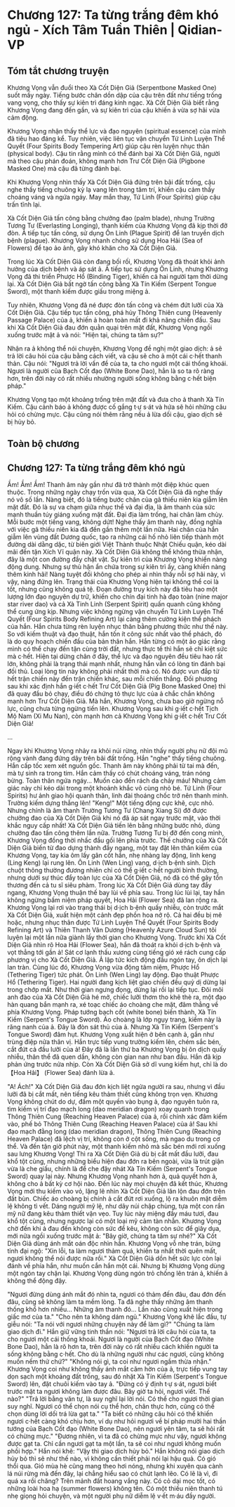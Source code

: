 # Chương 127: Ta từng trắng đêm khó ngủ - Xích Tâm Tuần Thiên | Qidian-VP

## Tóm tắt chương truyện

Khương Vọng vẫn đuổi theo Xà Cốt Diện Giả (Serpentbone Masked One) suốt mấy ngày. Tiếng bước chân dồn dập của cậu trên đất như tiếng trống vang vọng, cho thấy sự kiên trì đáng kinh ngạc. Xà Cốt Diện Giả biết rằng Khương Vọng đang đến gần, và sự kiên trì của cậu khiến ả vừa sợ hãi vừa cảm động.

Khương Vọng nhận thấy thể lực và đạo nguyên (spiritual essence) của mình đã tiêu hao đáng kể. Tuy nhiên, việc liên tục vận chuyển Tứ Linh Luyện Thể Quyết (Four Spirits Body Tempering Art) giúp cậu rèn luyện nhục thân (physical body). Cậu tin rằng mình có thể đánh bại Xà Cốt Diện Giả, người mà theo cậu phán đoán, không mạnh hơn Trư Cốt Diện Giả (Pigbone Masked One) mà cậu đã từng đánh bại.

Khi Khương Vọng nhìn thấy Xà Cốt Diện Giả đứng trên bãi đất trống, cậu nghe thấy tiếng chuông kỳ lạ vang lên trong tâm trí, khiến cậu cảm thấy choáng váng và ngứa ngáy. May mắn thay, Tứ Linh (Four Spirits) giúp cậu trấn tĩnh lại. 

Xà Cốt Diện Giả tấn công bằng chưởng đao (palm blade), nhưng Trường Tương Tư (Everlasting Longing), thanh kiếm của Khương Vọng đã kịp thời đỡ đòn. Ả tiếp tục tấn công, sử dụng Ôn Linh (Plague Spirit) để lan truyền dịch bệnh (plague). Khương Vọng nhanh chóng sử dụng Hoa Hải (Sea of Flowers) để tạo ảo ảnh, gây khó khăn cho Xà Cốt Diện Giả.

Trong lúc Xà Cốt Diện Giả còn đang bối rối, Khương Vọng đã thoát khỏi ảnh hưởng của dịch bệnh và áp sát ả. Ả tiếp tục sử dụng Ôn Linh, nhưng Khương Vọng đã thi triển Phược Hổ (Binding Tiger), khiến cả hai người tạm thời dừng lại. Xà Cốt Diện Giả bất ngờ tấn công bằng Xà Tín Kiếm (Serpent Tongue Sword), một thanh kiếm được giấu trong miệng ả.

Tuy nhiên, Khương Vọng đã né được đòn tấn công và chém đứt lưỡi của Xà Cốt Diện Giả. Cậu tiếp tục tấn công, phá hủy Thông Thiên cung (Heavenly Passage Palace) của ả, khiến ả hoàn toàn mất đi khả năng chiến đấu. Sau khi Xà Cốt Diện Giả đau đớn quằn quại trên mặt đất, Khương Vọng ngồi xuống trước mặt ả và nói: "Hiện tại, chúng ta tâm sự?"

Nhận ra ả không thể nói chuyện, Khương Vọng đề nghị một giao dịch: ả sẽ trả lời câu hỏi của cậu bằng cách viết, và cậu sẽ cho ả một cái c·hết thanh thản. Cậu nói: "Ngươi trả lời vấn đề của ta, ta cho ngươi một cái thống khoái. Ngươi là người của Bạch Cốt đạo (White Bone Dao), hẳn là so ta rõ ràng hơn, trên đời này có rất nhiều nhường người sống không bằng c·hết biện pháp."

Khương Vọng tạo một khoảng trống trên mặt đất và đưa cho ả thanh Xà Tín Kiếm. Cậu cảnh báo ả không được cố gắng t·ự s·át và hứa sẽ hỏi những câu hỏi có chừng mực. Cậu cũng nói thêm rằng nếu ả lừa dối cậu, giao dịch sẽ bị hủy bỏ.

## Toàn bộ chương

## Chương 127: Ta từng trắng đêm khó ngủ

Ầm!
Ầm!
Ầm!
Thanh âm này gần như đã trở thành một điệp khúc quen thuộc. Trong những ngày chạy trốn vừa qua, Xà Cốt Diện Giả đã nghe thấy nó vô số lần.
Nàng biết, đó là tiếng bước chân của gã thiếu niên kia giẫm lên mặt đất.
Đó là sự va chạm giữa nhục thể và đại địa, là âm thanh của sức mạnh thuần túy giáng xuống mặt đất.
Đại địa làm trống, hai chân làm chùy.
Mỗi bước một tiếng vang, không dứt!
Nghe thấy âm thanh này, đồng nghĩa với việc gã thiếu niên kia đã đến gần thêm một lần nữa.
Hai chân của hắn giẫm lên vùng đất Dương quốc, tạo ra những cái hố nhỏ liên tiếp thành một đường dài dằng dặc, từ biên giới Việt Thành thuộc Nhật Chiếu quận, kéo dài mãi đến tận Xích Vĩ quận này.
Xà Cốt Diện Giả không thể không thừa nhận, đây là một con đường đầy chật vật.
Sự kiên trì của Khương Vọng khiến nàng động dung.
Nhưng sự thù hận ẩn chứa trong sự kiên trì ấy, càng khiến nàng thêm kinh hãi!
Nàng tuyệt đối không cho phép ai nhìn thấy nỗi sợ hãi này, vì vậy, nàng đứng lên.
Trạng thái của Khương Vọng hiện tại không thể coi là tốt, nhưng cũng không quá tệ.
Đoạn đường truy kích này đã tiêu hao một lượng lớn đạo nguyên dự trữ, khiến cho chín đại tinh hà đạo toàn (nine major star river dao) và cả Xà Tinh Linh (Serpent Spirit) quấn quanh cũng không thể cung ứng kịp. Nhưng việc không ngừng vận chuyển Tứ Linh Luyện Thể Quyết (Four Spirits Body Refining Art) lại càng thêm cường kiện thể phách của hắn. Hắn chưa từng rèn luyện nhục thân bằng phương thức như thế này.
So với kiếm thuật và đạo thuật, hắn tốn ít công sức nhất vào thể phách, đó là do quy hoạch chiến đấu của bản thân hắn.
Hắn từng có một ảo giác rằng mình có thể chạy đến tận cùng trời đất, nhưng thực tế thì hắn sẽ chỉ kiệt sức mà c·hết.
Hiện tại dừng chân ở đây, thể lực và đạo nguyên đều tiêu hao rất lớn, không phải là trạng thái mạnh nhất, nhưng hắn vẫn có lòng tin đánh bại đối thủ.
Loại lòng tin này không phải nhất thời mà có.
Nó được vun đắp từ hết trận chiến này đến trận chiến khác, sau mỗi chiến thắng.
Đối phương sau khi xác định hắn g·iết c·hết Trư Cốt Diện Giả (Pig Bone Masked One) thì đã quay đầu bỏ chạy, điều đó chứng tỏ thực lực của ả chắc chắn không mạnh hơn Trư Cốt Diện Giả.
Mà hắn, Khương Vọng, chưa bao giờ ngừng nỗ lực, cũng chưa từng ngừng tiến lên.
Khương Vọng sau khi g·iết c·hết Tịch Mộ Nam (Xi Mu Nan), còn mạnh hơn cả Khương Vọng khi g·iết c·hết Trư Cốt Diện Giả!

...

Ngay khi Khương Vọng nhảy ra khỏi núi rừng, nhìn thấy người phụ nữ đội mũ rộng vành đang đứng dậy trên bãi đất trống.
Hắn "nghe" thấy tiếng chuông.
Hắn cấp tốc xem xét nguồn gốc.
Thanh âm này không phải từ tai mà đến, mà tự sinh ra trong tim.
Hắn cảm thấy có chút choáng váng, trán nóng bừng.
Toàn thân ngứa ngáy... Muốn cào đến rách da chảy máu!
Nhưng cảm giác này chỉ kéo dài trong một khoảnh khắc vô cùng nhỏ bé. Tứ Linh (Four Spirits) hư ảnh giao hội quanh thân, linh đài thoáng chốc trở nên thanh minh.
Trường kiếm dựng thẳng lên!
"Keng!"
Một tiếng động cực khẽ, cực nhỏ.
Nhưng chính là âm thanh Trường Tương Tư (Chang Xiang Si) đỡ được chưởng đao của Xà Cốt Diện Giả khi nó đã áp sát ngay trước mặt, vào thời khắc nguy cấp nhất!
Xà Cốt Diện Giả tiến lên bằng những bước nhỏ, dùng chưởng đao tấn công thêm lần nữa.
Trường Tương Tư bị đỡ đến cong mình, Khương Vọng đồng thời nhấc đầu gối lên phía trước.
Thế chưởng của Xà Cốt Diện Giả biến từ đao dựng thành đẩy ngang, một tay đặt lên thân kiếm của Khương Vọng, tay kia ôm lấy gân cốt hắn, nhẹ nhàng lay động, linh keng (Ling Keng) lại rung lên.
Ôn Linh (Wen Ling) vang, d·ịch b·ệnh sinh.
Dịch chuột thông thường đương nhiên chỉ có thể g·iết c·hết người bình thường, nhưng dưới sự thúc đẩy toàn lực của Xà Cốt Diện Giả, nó đã có thể gây tổn thương đến cả tu sĩ siêu phàm.
Trong lúc Xà Cốt Diện Giả dùng tay đẩy ngang, Khương Vọng thuận thế bay lùi về phía sau. Trong lúc lùi lại, tay hắn không ngừng bấm niệm pháp quyết, Hoa Hải (Flower Sea) đã lan rộng ra.
Khương Vọng lại rơi vào trạng thái bị d·ịch b·ệnh quấy nhiễu, còn trước mắt Xà Cốt Diện Giả, xuất hiện một cảnh đẹp phồn hoa nở rộ.
Cả hai đều bị mê hoặc, nhưng nhục thân được Tứ Linh Luyện Thể Quyết (Four Spirits Body Refining Art) và Thiên Thanh Vân Dương (Heavenly Azure Cloud Sun) tôi luyện lại một lần nữa giành lấy thời gian cho Khương Vọng.
Trước khi Xà Cốt Diện Giả nhìn rõ Hoa Hải (Flower Sea), hắn đã thoát ra khỏi d·ịch b·ệnh và vọt thẳng tới gần ả!
Sát cơ lạnh thấu xương cùng tiếng gió xé rách cung cấp phương vị cho Xà Cốt Diện Giả.
Ả lập tức kích động đầu ngón tay, ôn dịch lại lan tràn.
Cùng lúc đó, Khương Vọng vừa động tâm niệm, Phược Hổ (Tethering Tiger) tức phát.
Ôn Linh (Wen Ling) lay động.
Đạo thuật Phược Hổ (Tethering Tiger).
Hai người đang kịch liệt giao chiến đều quỷ dị dừng lại trong chớp mắt.
Như thời gian ngưng đọng, dừng lại rồi lại tiếp tục.
Đôi môi anh đào của Xà Cốt Diện Giả hé mở, chiếc lưỡi thơm tho khẽ thè ra, một đạo hàn quang bắn mạnh ra, xé toạc chiếc áo choàng che mặt, đâm thẳng về phía Khương Vọng.
Pháp tướng bạch cốt (white bone) biến thành, Xà Tín Kiếm (Serpent's Tongue Sword).
Áo choàng là lớp ngụy trang, kiếm này là răng nanh của ả.
Đây là đòn sát thủ của ả.
Nhưng Xà Tín Kiếm (Serpent's Tongue Sword) đâm hụt.
Khương Vọng xuất hiện ở bên cạnh ả, gần như trùng điệp nửa thân vị.
Hắn trực tiếp vung trường kiếm lên, chém sắc bén, cắt đứt cả đầu lưỡi của ả!
Đây đã là lần thứ ba Khương Vọng bị ôn dịch quấy nhiễu, thân thể đã quen dần, không còn gian nan như ban đầu. Hắn đã kịp phản ứng trước nửa nhịp.
Còn Xà Cốt Diện Giả sở dĩ vung kiếm hụt, chỉ là do 【Hoa Hải】 (Flower Sea) đánh lừa ả.

"A! Ách!"
Xà Cốt Diện Giả đau đớn kịch liệt ngửa người ra sau, nhưng vì đầu lưỡi đã bị cắt mất, nên tiếng kêu thảm thiết cũng không trọn vẹn.
Khương Vọng không chút do dự, đấm một quyền vào bụng ả, đạo nguyên tuôn ra, tìm kiếm vị trí đạo mạch long (dao meridian dragon) xoay quanh trong Thông Thiên Cung (Reaching Heaven Palace) của ả, rồi chính xác đâm kiếm vào, phế bỏ Thông Thiên Cung (Reaching Heaven Palace) của ả!
Sau khi đạo mạch đằng long (dao meridian dragon), Thông Thiên Cung (Reaching Heaven Palace) đã lệch vị trí, không còn ở cột sống, mà ngao du trong cơ thể.
Và đến tận giờ phút này, một thanh kiếm nhỏ mà sắc bén mới rơi xuống sau lưng Khương Vọng!
Thì ra Xà Cốt Diện Giả dù bị cắt mất đầu lưỡi, đau khổ tột cùng, nhưng những biểu hiện đau đớn ra bên ngoài, vừa là trút giận vừa là che giấu, chính là để che đậy nhát Xà Tín Kiếm (Serpent's Tongue Sword) quay lại này.
Nhưng Khương Vọng nhanh hơn ả, quả quyết hơn ả, không cho ả bất kỳ cơ hội nào.
Đến lúc này mọi chuyện đã kết thúc, Khương Vọng mới thu kiếm vào vỏ, lặng lẽ nhìn Xà Cốt Diện Giả lăn lộn đau đớn trên đất bùn.
Chiếc áo choàng bị chính ả cắt đứt rơi xuống, lộ ra khuôn mặt diễm lệ không tì vết.
Dáng người mỹ lệ, như dãy núi chập chùng, tựa một con rắn mỹ nữ đang kêu thảm thiết vặn vẹo.
Tuy lúc này miệng đầy máu tươi, đau khổ tột cùng, nhưng ngược lại có một loại mỹ cảm tàn nhẫn.
Khương Vọng chờ đến khi ả đau đến không còn sức để kêu, không còn sức để giãy dụa, mới nửa ngồi xuống trước mặt ả: "Bây giờ, chúng ta tâm sự nhé?"
Xà Cốt Diện Giả dùng ánh mắt oán độc nhìn hắn.
Khương Vọng vỗ nhẹ trán, bừng tỉnh đại ngộ: "Xin lỗi, ta làm ngươi thảm quá, khiến ta nhất thời quên mất, ngươi không thể nói được nữa rồi."
Xà Cốt Diện Giả dồn hết sức lực còn lại đánh về phía hắn, như muốn cắn hắn một cái.
Nhưng bị Khương Vọng dùng một ngón tay chặn lại.
Khương Vọng dùng ngón trỏ chống lên trán ả, khiến ả không thể động đậy.

"Ngươi đừng dùng ánh mắt đó nhìn ta, ngươi có thảm đến đâu, đau đớn đến đâu, cũng sẽ không làm ta mềm lòng. Ta đã nghe thấy những âm thanh thống khổ hơn nhiều... Những âm thanh đó... Lần nào cũng xuất hiện trong giấc mơ của ta."
"Cho nên ta không dám ngủ."
Khương Vọng khẽ lắc đầu, tự giễu nói: "Ta nói với ngươi những chuyện này để làm gì?"
"Chúng ta làm giao dịch đi." Hắn giữ vững tinh thần nói: "Ngươi trả lời câu hỏi của ta, ta cho ngươi một cái thống khoái. Ngươi là người của Bạch Cốt đạo (White Bone Dao), hẳn là rõ hơn ta, trên đời này có rất nhiều cách khiến người ta sống không bằng c·hết. Cho dù là những người như các ngươi, cũng không muốn nếm thử chứ?"
"Không nói gì, ta coi như ngươi ngầm thừa nhận."
Khương Vọng coi như không thấy ánh mắt căm hờn của ả, trực tiếp vung tay dọn sạch một khoảng đất trống, sau đó nhặt Xà Tín Kiếm (Serpent's Tongue Sword) lên, đặt chuôi kiếm vào tay ả.
"Đừng có ý định t·ự s·át, ngươi biết trước mặt ta ngươi không làm được đâu. Bây giờ ta hỏi, ngươi viết. Thế nào?"
"Trả lời bằng văn tự, là suy nghĩ lại lời nói. Có thể cho ngươi thời gian suy nghĩ. Ngươi có thể chọn nói cụ thể hơn, chân thực hơn, cũng có thể chọn dùng lời dối trá lừa gạt ta."
"Ta biết có những câu hỏi có thể khiến ngươi c·hết càng khó chịu hơn, ví dụ như hỏi ngươi về bí pháp mười hai thần tướng của Bạch Cốt đạo (White Bone Dao), nên ngươi yên tâm, ta sẽ hỏi rất có chừng mực."
"Đương nhiên, vì ta đã có chừng mực như vậy, ngươi không được gạt ta. Chỉ cần ngươi gạt ta một lần, ta sẽ coi như ngươi không muốn phối hợp."
Hắn nói khẽ: "Vậy thì giao dịch hủy bỏ."
Hắn không nói giao dịch hủy bỏ thì sẽ như thế nào, vì không cần thiết phải nói lại hậu quả.
Có gió thổi qua.
Gió mùa hè cũng mang theo hơi nóng, nhưng khi xuyên qua cành lá núi rừng mà đến đây, lại chẳng hiểu sao có chút lạnh lẽo.
Có lẽ là vì, đi quá xa rồi chăng?
Trên mảnh đất hoang vắng này.
Có cỏ dại mọc tốt, có những loài hoa hạ (summer flowers) không tên.
Có một thiếu niên thanh tú nhẹ giọng hỏi chuyện, và một người phụ nữ diễm lệ v·ết m·áu đầy người.